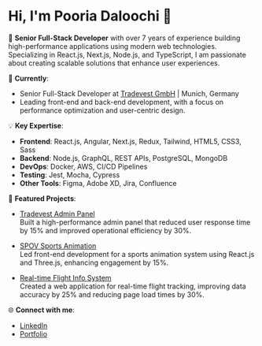 # Hi, I'm Pooria Daloochi 👋

🚀 **Senior Full-Stack Developer** with over 7 years of experience building high-performance applications using modern web technologies. Specializing in React.js, Next.js, Node.js, and TypeScript, I am passionate about creating scalable solutions that enhance user experiences.

💼 **Currently**:  
- Senior Full-Stack Developer at [Tradevest GmbH](https://www.tradevest.ai) | Munich, Germany
- Leading front-end and back-end development, with a focus on performance optimization and user-centric design.

💡 **Key Expertise**:
- **Frontend**: React.js, Angular, Next.js, Redux, Tailwind, HTML5, CSS3, Sass
- **Backend**: Node.js, GraphQL, REST APIs, PostgreSQL, MongoDB
- **DevOps**: Docker, AWS, CI/CD Pipelines
- **Testing**: Jest, Mocha, Cypress
- **Other Tools**: Figma, Adobe XD, Jira, Confluence

🔧 **Featured Projects**:
- [Tradevest Admin Panel](https://github.com/pooriadaloochi/tradevest-admin)  
  Built a high-performance admin panel that reduced user response time by 15% and improved operational efficiency by 30%.

- [SPOV Sports Animation](https://sponixtech.com)  
  Led front-end development for a sports animation system using React.js and Three.js, enhancing engagement by 15%.

- [Real-time Flight Info System](https://github.com/pooriadaloochi/flight-info)  
  Created a web application for real-time flight tracking, improving data accuracy by 25% and reducing page load times by 30%.

🌐 **Connect with me**:
- [LinkedIn](https://www.linkedin.com/in/pooriadaloochi)
- [Portfolio](https://pooriadaloochi.com)

